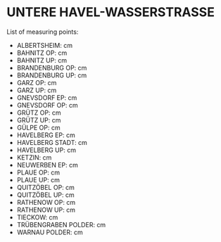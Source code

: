 # UNTERE HAVEL-WASSERSTRASSE

List of measuring points:

* ALBERTSHEIM: <Value topic="rivers/pegel-online/UHW/ALBERTSHEIM/measurementValue"/> cm
* BAHNITZ OP: <Value topic="rivers/pegel-online/UHW/BAHNITZ OP/measurementValue"/> cm
* BAHNITZ UP: <Value topic="rivers/pegel-online/UHW/BAHNITZ UP/measurementValue"/> cm
* BRANDENBURG OP: <Value topic="rivers/pegel-online/UHW/BRANDENBURG OP/measurementValue"/> cm
* BRANDENBURG UP: <Value topic="rivers/pegel-online/UHW/BRANDENBURG UP/measurementValue"/> cm
* GARZ OP: <Value topic="rivers/pegel-online/UHW/GARZ OP/measurementValue"/> cm
* GARZ UP: <Value topic="rivers/pegel-online/UHW/GARZ UP/measurementValue"/> cm
* GNEVSDORF EP: <Value topic="rivers/pegel-online/UHW/GNEVSDORF EP/measurementValue"/> cm
* GNEVSDORF OP: <Value topic="rivers/pegel-online/UHW/GNEVSDORF OP/measurementValue"/> cm
* GRÜTZ OP: <Value topic="rivers/pegel-online/UHW/GRÜTZ OP/measurementValue"/> cm
* GRÜTZ UP: <Value topic="rivers/pegel-online/UHW/GRÜTZ UP/measurementValue"/> cm
* GÜLPE OP: <Value topic="rivers/pegel-online/UHW/GÜLPE OP/measurementValue"/> cm
* HAVELBERG EP: <Value topic="rivers/pegel-online/UHW/HAVELBERG EP/measurementValue"/> cm
* HAVELBERG STADT: <Value topic="rivers/pegel-online/UHW/HAVELBERG STADT/measurementValue"/> cm
* HAVELBERG UP: <Value topic="rivers/pegel-online/UHW/HAVELBERG UP/measurementValue"/> cm
* KETZIN: <Value topic="rivers/pegel-online/UHW/KETZIN/measurementValue"/> cm
* NEUWERBEN EP: <Value topic="rivers/pegel-online/UHW/NEUWERBEN EP/measurementValue"/> cm
* PLAUE OP: <Value topic="rivers/pegel-online/UHW/PLAUE OP/measurementValue"/> cm
* PLAUE UP: <Value topic="rivers/pegel-online/UHW/PLAUE UP/measurementValue"/> cm
* QUITZÖBEL OP: <Value topic="rivers/pegel-online/UHW/QUITZÖBEL OP/measurementValue"/> cm
* QUITZÖBEL UP: <Value topic="rivers/pegel-online/UHW/QUITZÖBEL UP/measurementValue"/> cm
* RATHENOW OP: <Value topic="rivers/pegel-online/UHW/RATHENOW OP/measurementValue"/> cm
* RATHENOW UP: <Value topic="rivers/pegel-online/UHW/RATHENOW UP/measurementValue"/> cm
* TIECKOW: <Value topic="rivers/pegel-online/UHW/TIECKOW/measurementValue"/> cm
* TRÜBENGRABEN POLDER: <Value topic="rivers/pegel-online/UHW/TRÜBENGRABEN POLDER/measurementValue"/> cm
* WARNAU POLDER: <Value topic="rivers/pegel-online/UHW/WARNAU POLDER/measurementValue"/> cm
